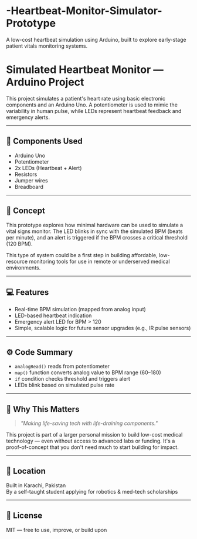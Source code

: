 # -Heartbeat-Monitor-Simulator-Prototype
A low-cost heartbeat simulation using Arduino, built to explore early-stage patient vitals monitoring systems.

# Simulated Heartbeat Monitor — Arduino Project

This project simulates a patient's heart rate using basic electronic components and an Arduino Uno. A potentiometer is used to mimic the variability in human pulse, while LEDs represent heartbeat feedback and emergency alerts.

---

## 🔧 Components Used
- Arduino Uno
- Potentiometer
- 2x LEDs (Heartbeat + Alert)
- Resistors
- Jumper wires
- Breadboard

---

## 🧠 Concept

This prototype explores how minimal hardware can be used to simulate a vital signs monitor. The LED blinks in sync with the simulated BPM (beats per minute), and an alert is triggered if the BPM crosses a critical threshold (120 BPM).

This type of system could be a first step in building affordable, low-resource monitoring tools for use in remote or underserved medical environments.

---

## 💻 Features

- Real-time BPM simulation (mapped from analog input)
- LED-based heartbeat indication
- Emergency alert LED for BPM > 120
- Simple, scalable logic for future sensor upgrades (e.g., IR pulse sensors)

---

## ⚙️ Code Summary

- `analogRead()` reads from potentiometer
- `map()` function converts analog value to BPM range (60–180)
- `if` condition checks threshold and triggers alert
- LEDs blink based on simulated pulse rate

---

## 🧠 Why This Matters

> *"Making life-saving tech with life-draining components."*

This project is part of a larger personal mission to build low-cost medical technology — even without access to advanced labs or funding. It's a proof-of-concept that you don't need much to start building for impact.

---

## 📍 Location
Built in Karachi, Pakistan  
By a self-taught student applying for robotics & med-tech scholarships

---

## 🔗 License
MIT — free to use, improve, or build upon

